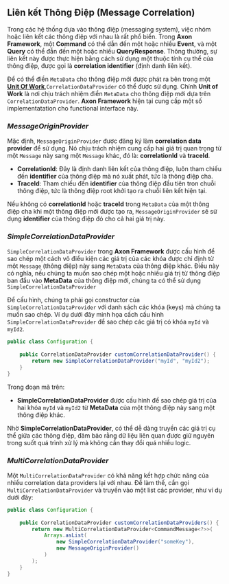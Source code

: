 ## Liên kết Thông Điệp (Message Correlation)
Trong các hệ thống dựa vào thông điệp (messaging system), việc nhóm hoặc liên kết các thông điệp với nhau là rất phổ biến. Trong **Axon Framework**, một **Command** có thể dẫn đến một hoặc nhiều **Event**, và một **Query** có thể đẫn đến một hoặc nhiều **QueryResponse**. Thông thường, sự liên kết này được thực hiện bằng cách sử dụng một thuộc tính cụ thể của thông điệp, được gọi là **correlation identifier** (định danh liên kết).

Để có thể điền `MetaData` cho thông điệp mới được phát ra bên trong một **[Unit Of Work](#)**,`CorrelationDataProvider` có thể được sử dụng. Chính **Unit of Work** là nơi chịu trách nhiệm điền `MetaData` cho thông điệp mới dựa trên `CorrelationDataProvider`. **Axon Framework** hiện tại cung cấp một số implementatation cho functional interface này.

### *MessageOriginProvider*

Mặc định, `MessageOriginProvider` được đăng ký làm **correlation data provider** để sử dụng. Nó chịu trách nhiệm cung cấp hai giá trị quan trọng từ một `Message` này sang một `Message` khác, đó là: **correlationId** và **traceId**.

- **CorrelationId**: Đây là định danh liên kết của thông điệp, luôn tham chiếu đến **identifier** của thông điệp mà nó xuất phát, tức là thông điệp cha.
- **TraceId**: Tham chiếu đến **identifier** của thông điệp đầu tiên tron chuỗi thông điệp, tức là thông điệp root khởi tạo ra chuỗi liên kết hiện tại.

Nếu không có **correlationId** hoặc **traceId** trong `MetaData` của một thông điệp cha khi một thông điệp mới được tạo ra, `MessageOriginProvider` sẽ sử dụng **identifier** của thông điệp đó cho cả hai giá trị này.

### *SimpleCorrelationDataProvider*
`SimpleCorrelationDataProvider` trong **Axon Framework** được cấu hình để sao chép một cách vô điều kiện các giá trị của các khóa được chỉ định từ một `Message` (thông điệp) này sang `MetaData` của thông điệp khác. Điều này có nghĩa, nếu chúng ta muốn sao chép một hoặc nhiều giá trị từ thông điệp ban đầu vào **MetaData** của thông điệp mới, chúng ta có thể sử dụng `SimpleCorrelationDataProvider`

Để cấu hình, chúng ta phải gọi constructor của `SimpleCorrelationDataProvider` với danh sách các khóa (keys) mà chúng ta muốn sao chép. Ví dụ dưới đây minh họa cấch cấu hình `SimpleCorrelationDataProvider` để sao chép các giá trị có khóa `myId` và `myId2`.

```java
public class Configuration {
    
    public CorrelationDataProvider customCorrelationDataProvider() {
        return new SimpleCorrelationDataProvider("myId", "myId2");
    }
}
```

Trong đoạn mã trên:
- **SimpleCorrelationDataProvider** được cấu hình để sao chép giá trị của hai khóa `myId` và `myId2` từ **MetaData** của một thông điệp này sang một thông điệp khác.
  
Nhờ **SimpleCorrelationDataProvider**, có thể dễ dàng truyền các giá trị cụ thể giữa các thông điệp, đảm bảo rằng dữ liệu liên quan được giữ nguyên trong suốt quá trình xử lý mà không cần thay đổi quá nhiều logic.

### *MultiCorrelationDataProvider*

Một `MultiCorrelationDataProvider` có khả năng kết hợp chức năng của nhiều correlation data providers lại với nhau. Để làm thế, cần gọi `MultiCorrelationDataProvider` và truyền vào một list các provider, như ví dụ dưới đây:

```java
public class Configuration {
    
    public CorrelationDataProvider customCorrelationDataProviders() {
        return new MultiCorrelationDataProvider<CommandMessage<?>>(
            Arrays.asList(
                new SimpleCorrelationDataProvider("someKey"),
                new MessageOriginProvider()
            )
        );
    }
}
```

